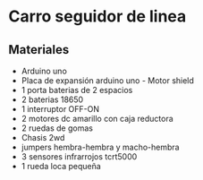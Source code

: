 # Carro seguidor de linea

## Materiales
- Arduino uno
- Placa de expansión arduino uno - Motor shield
- 1 porta baterias de 2 espacios
- 2 baterias 18650
- 1 interruptor OFF-ON
- 2 motores dc amarillo con caja reductora
- 2 ruedas de gomas
- Chasis 2wd
- jumpers hembra-hembra y macho-hembra 
- 3 sensores infrarrojos tcrt5000
- 1 rueda loca pequeña